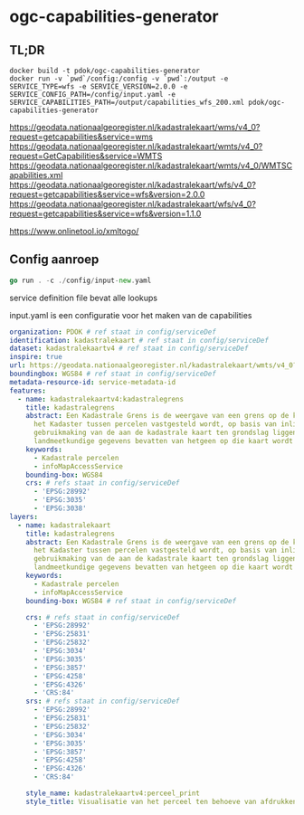 # ogc-capabilities-generator

## TL;DR

```docker
docker build -t pdok/ogc-capabilities-generator
docker run -v `pwd`/config:/config -v `pwd`:/output -e SERVICE_TYPE=wfs -e SERVICE_VERSION=2.0.0 -e SERVICE_CONFIG_PATH=/config/input.yaml -e SERVICE_CAPABILITIES_PATH=/output/capabilities_wfs_200.xml pdok/ogc-capabilities-generator
```

https://geodata.nationaalgeoregister.nl/kadastralekaart/wms/v4_0?request=getcapabilities&service=wms
https://geodata.nationaalgeoregister.nl/kadastralekaart/wmts/v4_0?request=GetCapabilities&service=WMTS
https://geodata.nationaalgeoregister.nl/kadastralekaart/wmts/v4_0/WMTSCapabilities.xml
https://geodata.nationaalgeoregister.nl/kadastralekaart/wfs/v4_0?request=getcapabilities&service=wfs&version=2.0.0
https://geodata.nationaalgeoregister.nl/kadastralekaart/wfs/v4_0?request=getcapabilities&service=wfs&version=1.1.0

https://www.onlinetool.io/xmltogo/

## Config aanroep

```go
go run . -c ./config/input-new.yaml
```

service definition file bevat alle lookups

input.yaml is een configuratie voor het maken van de capabilities

```yaml
organization: PDOK # ref staat in config/serviceDef
identification: kadastralekaart # ref staat in config/serviceDef
dataset: kadastralekaartv4 # ref staat in config/serviceDef
inspire: true
url: https://geodata.nationaalgeoregister.nl/kadastralekaart/wmts/v4_0?
boundingbox: WGS84 # ref staat in config/serviceDef
metadata-resource-id: service-metadata-id
features:
  - name: kadastralekaartv4:kadastralegrens
    title: kadastralegrens
    abstract: Een Kadastrale Grens is de weergave van een grens op de kadastrale kaart die door de dienst van
      het Kadaster tussen percelen vastgesteld wordt, op basis van inlichtingen van belanghebbenden en met
      gebruikmaking van de aan de kadastrale kaart ten grondslag liggende bescheiden die in elk geval de
      landmeetkundige gegevens bevatten van hetgeen op die kaart wordt weergegeven.
    keywords:
      - Kadastrale percelen
      - infoMapAccessService
    bounding-box: WGS84
    crs: # refs staat in config/serviceDef
      - 'EPSG:28992'
      - 'EPSG:3035'
      - 'EPSG:3038'
layers:
  - name: kadastralekaart
    title: kadastralegrens
    abstract: Een Kadastrale Grens is de weergave van een grens op de kadastrale kaart die door de dienst van
      het Kadaster tussen percelen vastgesteld wordt, op basis van inlichtingen van belanghebbenden en met
      gebruikmaking van de aan de kadastrale kaart ten grondslag liggende bescheiden die in elk geval de
      landmeetkundige gegevens bevatten van hetgeen op die kaart wordt weergegeven.
    keywords:
      - Kadastrale percelen
      - infoMapAccessService
    bounding-box: WGS84 # ref staat in config/serviceDef

    crs: # refs staat in config/serviceDef
      - 'EPSG:28992'
      - 'EPSG:25831'
      - 'EPSG:25832'
      - 'EPSG:3034'
      - 'EPSG:3035'
      - 'EPSG:3857'
      - 'EPSG:4258'
      - 'EPSG:4326'
      - 'CRS:84'
    srs: # refs staat in config/serviceDef
      - 'EPSG:28992'
      - 'EPSG:25831'
      - 'EPSG:25832'
      - 'EPSG:3034'
      - 'EPSG:3035'
      - 'EPSG:3857'
      - 'EPSG:4258'
      - 'EPSG:4326'
      - 'CRS:84'

    style_name: kadastralekaartv4:perceel_print
    style_title: Visualisatie van het perceel ten behoeve van afdrukken op 180 dpi.

```
